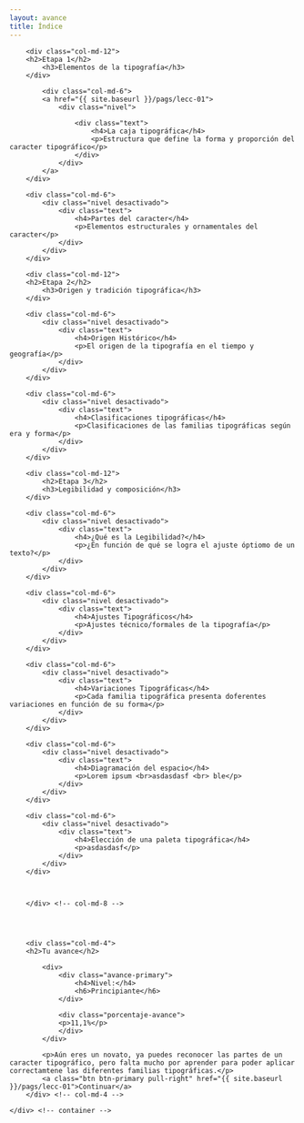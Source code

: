 ```yaml
---
layout: avance
title: Índice
---
```


<div class='seccion dos first'>
	<div class="container">
		<div class="col-md-8">

		<div class="col-md-12">
		<h2>Etapa 1</h2>
			<h3>Elementos de la tipografía</h3>
		</div>

			<div class="col-md-6">
			<a href="{{ site.baseurl }}/pags/lecc-01">
				<div class="nivel">

					<div class="text">
						<h4>La caja tipográfica</h4>
						<p>Estructura que define la forma y proporción del caracter tipográfico</p>
					</div>
				</div>
			</a>
		</div>

		<div class="col-md-6">
			<div class="nivel desactivado">
				<div class="text">
					<h4>Partes del caracter</h4>
					<p>Elementos estructurales y ornamentales del caracter</p>
				</div>
			</div>
		</div>

		<div class="col-md-12">
		<h2>Etapa 2</h2>
			<h3>Origen y tradición tipográfica</h3>
		</div>

		<div class="col-md-6">
			<div class="nivel desactivado">
				<div class="text">
					<h4>Origen Histórico</h4>
					<p>El origen de la tipografía en el tiempo y geografía</p>
				</div>
			</div>
		</div>

		<div class="col-md-6">
			<div class="nivel desactivado">
				<div class="text">
					<h4>Clasificaciones tipográficas</h4>
					<p>Clasificaciones de las familias tipográficas según era y forma</p>
				</div>
			</div>
		</div>

		<div class="col-md-12">
			<h2>Etapa 3</h2>
			<h3>Legibilidad y composición</h3>
		</div>

		<div class="col-md-6">
			<div class="nivel desactivado">
				<div class="text">
					<h4>¿Qué es la Legibilidad?</h4>
					<p>¿En función de qué se logra el ajuste óptiomo de un texto?</p>
				</div>
			</div>
		</div>

		<div class="col-md-6">
			<div class="nivel desactivado">
				<div class="text">
					<h4>Ajustes Tipográficos</h4>
					<p>Ajustes técnico/formales de la tipografía</p>
				</div>
			</div>
		</div>

		<div class="col-md-6">
			<div class="nivel desactivado">
				<div class="text">
					<h4>Variaciones Tipográficas</h4>
					<p>Cada familia tipográfica presenta doferentes variaciones en función de su forma</p>
				</div>
			</div>
		</div>

		<div class="col-md-6">
			<div class="nivel desactivado">
				<div class="text">
					<h4>Diagramación del espacio</h4>
					<p>Lorem ipsum <br>asdasdasf <br> ble</p>
				</div>
			</div>
		</div>

		<div class="col-md-6">
			<div class="nivel desactivado">
				<div class="text">
					<h4>Elección de una paleta tipográfica</h4>
					<p>asdasdasf</p>
				</div>
			</div>
		</div>


			
		</div> <!-- col-md-8 -->

		


		<div class="col-md-4">
		<h2>Tu avance</h2>

			<div>
				<div class="avance-primary">
					<h4>Nivel:</h4>
					<h6>Principiante</h6>
				</div>
				
				<div class="porcentaje-avance">
				<p>11,1%</p>
				</div>
			</div>

			<p>Aún eres un novato, ya puedes reconocer las partes de un caracter tipográfico, pero falta mucho por aprender para poder aplicar correctamtene las diferentes familias tipográficas.</p>
			<a class="btn btn-primary pull-right" href="{{ site.baseurl }}/pags/lecc-01">Continuar</a>
		</div> <!-- col-md-4 -->

	</div> <!-- container -->
</div> <!-- sección -->
